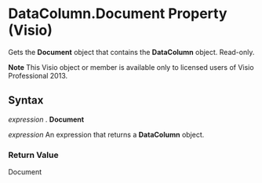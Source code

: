 
# DataColumn.Document Property (Visio)

Gets the  **Document** object that contains the **DataColumn** object. Read-only.


 **Note**  This Visio object or member is available only to licensed users of Visio Professional 2013.


## Syntax

 _expression_ . **Document**

 _expression_ An expression that returns a **DataColumn** object.


### Return Value

Document

